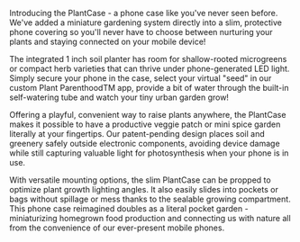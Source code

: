 <p>Introducing the PlantCase - a phone case like you've never seen before. We've added a miniature gardening system directly into a slim, protective phone covering so you'll never have to choose between nurturing your plants and staying connected on your mobile device!

The integrated 1 inch soil planter has room for shallow-rooted microgreens or compact herb varieties that can thrive under phone-generated LED light. Simply secure your phone in the case, select your virtual "seed" in our custom Plant ParenthoodTM app, provide a bit of water through the built-in self-watering tube and watch your tiny urban garden grow!

Offering a playful, convenient way to raise plants anywhere, the PlantCase makes it possible to have a productive veggie patch or mini spice garden literally at your fingertips. Our patent-pending design places soil and greenery safely outside electronic components, avoiding device damage while still capturing valuable light for photosynthesis when your phone is in use.

With versatile mounting options, the slim PlantCase can be propped to optimize plant growth lighting angles. It also easily slides into pockets or bags without spillage or mess thanks to the sealable growing compartment. This phone case reimagined doubles as a literal pocket garden - miniaturizing homegrown food production and connecting us with nature all from the convenience of our ever-present mobile phones.</p>
